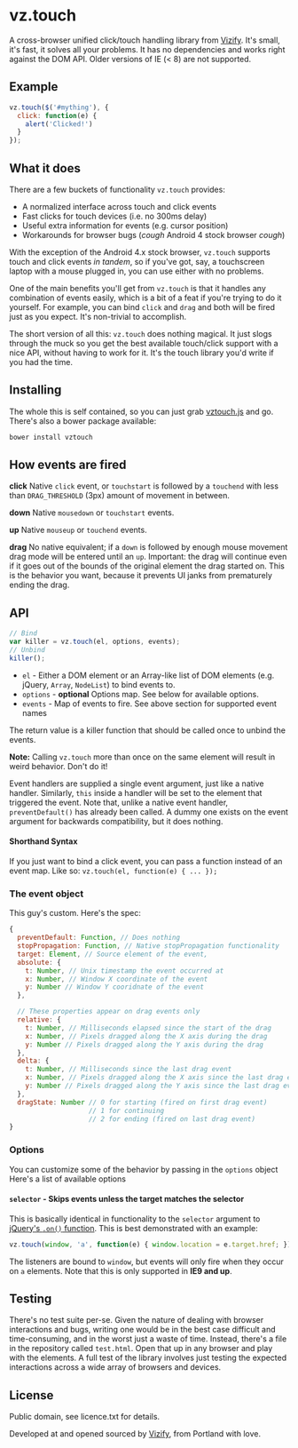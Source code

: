 # vz.touch

A cross-browser unified click/touch handling library from
[Vizify](https://www.vizify.com).  It's small, it's fast, it solves
all your problems. It has no dependencies and works right against the
DOM API.  Older versions of IE (< 8) are not supported.

## Example

```javascript
vz.touch($('#mything'), {
  click: function(e) {
    alert('Clicked!')
  }
});
```

## What it does

There are a few buckets of functionality `vz.touch` provides:

 * A normalized interface across touch and click events
 * Fast clicks for touch devices (i.e. no 300ms delay)
 * Useful extra information for events (e.g. cursor position)
 * Workarounds for browser bugs (*cough* Android 4 stock browser *cough*)

With the exception of the Android 4.x stock browser, `vz.touch` supports
touch and click events *in tandem*, so if you've got, say, a touchscreen
laptop with a mouse plugged in, you can use either with no problems.

One of the main benefits you'll get from `vz.touch` is that it handles
any combination of events easily, which is a bit of a feat if you're
trying to do it yourself.  For example, you can bind `click` and `drag`
and both will be fired just as you expect.  It's non-trivial to accomplish.

The short version of all this: `vz.touch` does nothing magical.  It just
slogs through the muck so you get the best available touch/click support
with a nice API, without having to work for it.  It's the touch library
you'd write if you had the time.

## Installing

The whole this is self contained, so you can just grab
[vztouch.js](vztouch.js) and go.  There's also a bower package available:

```bash
bower install vztouch
```

## How events are fired

**click**
Native `click` event, or `touchstart` is followed by a `touchend` with
less than `DRAG_THRESHOLD` (3px) amount of movement in between.

**down**
Native `mousedown` or `touchstart` events.

**up**
Native `mouseup` or `touchend` events.

**drag**
No native equivalent; if a `down` is followed by enough mouse movement
drag mode will be entered until an `up`.  Important: the drag will
continue even if it goes out of the bounds of the original element
the drag started on.  This is the behavior you want, because it prevents
UI janks from prematurely ending the drag.

## API

```javascript
// Bind
var killer = vz.touch(el, options, events);
// Unbind
killer();
```

 * `el` - Either a DOM element or an Array-like list of DOM elements (e.g.
          jQuery, `Array`, `NodeList`) to bind events to.
 * `options` - **optional** Options map.  See below for available options.
 * `events` - Map of events to fire.  See above section for supported
              event names

The return value is a killer function that should be called once to
unbind the events.

**Note:** Calling `vz.touch` more than once on the same element will
          result in weird behavior.  Don't do it!

Event handlers are supplied a single event argument, just like a native
handler.  Similarly, `this` inside a handler will be set to the element
that triggered the event.  Note that, unlike a native event handler,
`preventDefault()` has already been called.  A dummy one exists on the
event argument for backwards compatibility, but it does nothing.

#### Shorthand Syntax

If you just want to bind a click event, you can pass a function instead
of an event map.  Like so: `vz.touch(el, function(e) { ... });`

### The event object

This guy's custom.  Here's the spec:

```javascript
{
  preventDefault: Function, // Does nothing
  stopPropagation: Function, // Native stopPropagation functionality
  target: Element, // Source element of the event,
  absolute: {
    t: Number, // Unix timestamp the event occurred at
    x: Number, // Window X coordinate of the event
    y: Number // Window Y cooridnate of the event
  },

  // These properties appear on drag events only
  relative: {
    t: Number, // Milliseconds elapsed since the start of the drag
    x: Number, // Pixels dragged along the X axis during the drag
    y: Number // Pixels dragged along the Y axis during the drag
  },
  delta: {
    t: Number, // Milliseconds since the last drag event
    x: Number, // Pixels dragged along the X axis since the last drag event
    y: Number // Pixels dragged along the Y axis since the last drag event
  },
  dragState: Number // 0 for starting (fired on first drag event)
                    // 1 for continuing
                    // 2 for ending (fired on last drag event)
}
```

### Options

You can customize some of the behavior by passing in the `options`
object  Here's a list of available options

#### `selector` - Skips events unless the target matches the selector

This is basically identical in functionality to the `selector` argument
to [jQuery's `.on()` function](http://api.jquery.com/on/).  This is best
demonstrated with an example:

```javascript
vz.touch(window, 'a', function(e) { window.location = e.target.href; });
```

The listeners are bound to `window`, but events will only fire when they
occur on `a` elements.  Note that this is only supported in **IE9 and up**.

## Testing

There's no test suite per-se.  Given the nature of dealing with browser
interactions and bugs, writing one would be in the best case difficult
and time-consuming, and in the worst just a waste of time.  Instead,
there's a file in the repository called `test.html`.  Open that up in
any browser and play with the elements.  A full test of the library
involves just testing the expected interactions across a wide array of
browsers and devices.

## License

Public domain, see licence.txt for details.

Developed at and opened sourced by [Vizify](https://www.vizify.com), from Portland with love.
